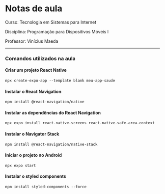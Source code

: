 # Notas de aula

Curso: Tecnologia em Sistemas para Internet

Disciplina: Programação para Dispositivos Móveis I

Professor: Vinícius Maeda

---

### Comandos utilizados na aula

#### Criar um projeto React Native
`npx create-expo-app --template blank meu-app-saude` 

#### Instalar o React Navigation
`npm install @react-navigation/native`

#### Instalar as dependências do React Navigation
`npx expo install react-native-screens react-native-safe-area-context`

#### Instalar o Navigator Stack
`npm install @react-navigation/native-stack`

#### Iniciar o projeto no Android
`npx expo start`

#### Instalar o styled components
`
npm install styled-components --force
`
